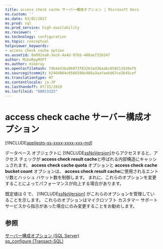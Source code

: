 ```yaml
---
title: access check cache サーバー構成オプション | Microsoft Docs
ms.custom: ''
ms.date: 03/02/2017
ms.prod: sql
ms.prod_service: high-availability
ms.reviewer: ''
ms.technology: configuration
ms.topic: conceptual
helpviewer_keywords:
- access check cache option
ms.assetid: 0a992ea8-3ec6-4a4d-97b5-460ae7326247
author: MikeRayMSFT
ms.author: mikeray
ms.openlocfilehash: 74b4e43ba9b973f83263ad36aabc859211926ef6
ms.sourcegitcommit: b2464064c0566590e486a3aafae6d67ce2645cef
ms.translationtype: HT
ms.contentlocale: ja-JP
ms.lasthandoff: 07/15/2019
ms.locfileid: "68013325"
---
```

# <a name="access-check-cache-server-configuration-options"></a>access check cache サーバー構成オプション
[!INCLUDE[appliesto-ss-xxxx-xxxx-xxx-md](../../includes/appliesto-ss-xxxx-xxxx-xxx-md.md)]

  データベース オブジェクトに [!INCLUDE[ssNoVersion](../../includes/ssnoversion-md.md)]からアクセスすると、アクセス チェックが **access check result cache**と呼ばれる内部構造にキャッシュされます。 **access check cache quota** オプションと **access check cache bucket count** オプションは、 **access check result cache**に使用されるエントリ数とハッシュ バケット数を制御します。 まれに、これらのオプションを変更することによってパフォーマンスが向上する場合があります。  
  
 既定値は 0 で、 [!INCLUDE[ssNoVersion](../../includes/ssnoversion-md.md)] がこれらのオプションを管理していることを示します。 これらのオプションはマイクロソフト カスタマー サポート サービスから指示があった場合にのみ変更することをお勧めします。  
  
## <a name="see-also"></a>参照  
 [サーバー構成オプション &#40;SQL Server&#41;](../../database-engine/configure-windows/server-configuration-options-sql-server.md)   
 [sp_configure &#40;Transact-SQL&#41;](../../relational-databases/system-stored-procedures/sp-configure-transact-sql.md)  
  
  
